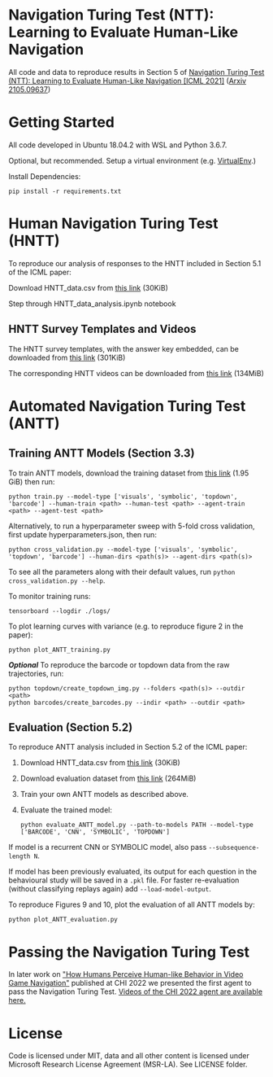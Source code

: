 # Navigation Turing Test (NTT): Learning to Evaluate Human-Like Navigation

All code and data to reproduce results in Section 5 of [Navigation Turing Test (NTT): Learning to Evaluate Human-Like Navigation [ICML 2021]](https://proceedings.mlr.press/v139/devlin21a.html) ([Arxiv 2105.09637](https://arxiv.org/abs/2105.09637))

# Getting Started

All code developed in Ubuntu 18.04.2 with WSL and Python 3.6.7.

Optional, but recommended. Setup a virtual environment (e.g. [VirtualEnv](https://virtualenv.pypa.io/).)

Install Dependencies:

    pip install -r requirements.txt

# Human Navigation Turing Test (HNTT)
To reproduce our analysis of responses to the HNTT included in Section 5.1 of the ICML paper:

Download HNTT_data.csv from [this link](https://huggingface.co/datasets/microsoft/ntt-icml2021/blob/main/HNTT_data.csv) (30KiB)

Step through HNTT_data_analysis.ipynb notebook

## HNTT Survey Templates and Videos
The HNTT survey templates, with the answer key embedded, can be downloaded from [this link](https://huggingface.co/datasets/microsoft/ntt-icml2021/blob/main/icml2021-hntt-survey-templates.zip) (301KiB) 

The corresponding HNTT videos can be downloaded from [this link](https://huggingface.co/datasets/microsoft/ntt-icml2021/blob/main/icml2021-hntt-videos.zip) (134MiB)

# Automated Navigation Turing Test (ANTT)
## Training ANTT Models (Section 3.3)
To train ANTT models, download the training dataset from [this link](https://huggingface.co/datasets/microsoft/ntt-icml2021/blob/main/ICML2021-train-data.zip) (1.95 GiB) then run:

    python train.py --model-type ['visuals', 'symbolic', 'topdown', 'barcode'] --human-train <path> --human-test <path> --agent-train <path> --agent-test <path>

Alternatively, to run a hyperparameter sweep with 5-fold cross validation, first update hyperparameters.json, then run:
    
    python cross_validation.py --model-type ['visuals', 'symbolic', 'topdown', 'barcode'] --human-dirs <path(s)> --agent-dirs <path(s)>

To see all the parameters along with their default values, run  `python cross_validation.py --help`.

To monitor training runs:

    tensorboard --logdir ./logs/

To plot learning curves with variance (e.g. to reproduce figure 2 in the paper):

    python plot_ANTT_training.py

***Optional*** To reproduce the barcode or topdown data from the raw trajectories, run:
    
    python topdown/create_topdown_img.py --folders <path(s)> --outdir <path>
    python barcodes/create_barcodes.py --indir <path> --outdir <path>

## Evaluation (Section 5.2)

To reproduce ANTT analysis included in Section 5.2 of the ICML paper:

1. Download HNTT_data.csv from [this link](https://huggingface.co/datasets/microsoft/ntt-icml2021/blob/main/HNTT_data.zip) (30KiB)

2. Download evaluation dataset from [this link](https://huggingface.co/datasets/microsoft/ntt-icml2021/blob/main/ICML2021-eval-data.zip) (264MiB)

3. Train your own ANTT models as described above.

4. Evaluate the trained model:

    ```
    python evaluate_ANTT_model.py --path-to-models PATH --model-type ['BARCODE', 'CNN', 'SYMBOLIC', 'TOPDOWN']
    ```

If model is a recurrent CNN or SYMBOLIC model, also pass `--subsequence-length N`.

If model has been previously evaluated, its output for each question in the behavioural study will be saved in a `.pkl` file. For faster re-evaluation (without classifying replays again) add `--load-model-output`.

To reproduce Figures 9 and 10, plot the evaluation of all ANTT models by:

    python plot_ANTT_evaluation.py
    
# Passing the Navigation Turing Test

In later work on ["How Humans Perceive Human-like Behavior in Video Game Navigation"](https://www.microsoft.com/en-us/research/publication/how-humans-perceive-human-like-behavior-in-video-game-navigation/) published at CHI 2022 we presented the first agent to pass the Navigation Turing Test. [Videos of the CHI 2022 agent are available here.](https://huggingface.co/datasets/microsoft/ntt-icml2021/blob/main/videos-new-agent.zip)

# License
Code is licensed under MIT, data and all other content is licensed under Microsoft Research License Agreement (MSR-LA). See LICENSE folder.
